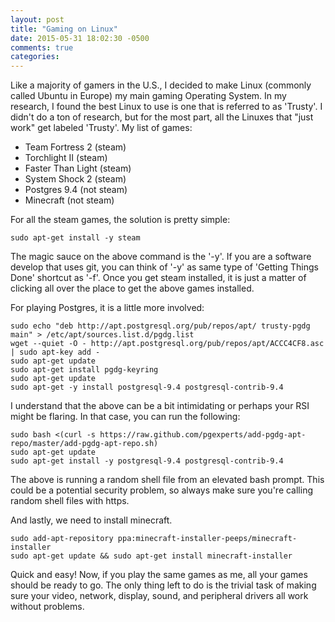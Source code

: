 ```yaml
---
layout: post
title: "Gaming on Linux"
date: 2015-05-31 18:02:30 -0500
comments: true
categories:
---
```

Like a majority of gamers in the U.S., I decided to make Linux (commonly called Ubuntu in Europe) my main gaming Operating System. In my research, I found the best Linux to use is one that is referred to as 'Trusty'. I didn't do a ton of research, but for the most part, all the Linuxes that "just work" get labeled 'Trusty'. My list of games:  

 * Team Fortress 2 (steam)
 * Torchlight II (steam)
 * Faster Than Light (steam)
 * System Shock 2 (steam)
 * Postgres 9.4 (not steam)
 * Minecraft (not steam)

For all the steam games, the solution is pretty simple:  
```  
sudo apt-get install -y steam
```
The magic sauce on the above command is the '-y'. If you are a software develop that uses git, you can think of '-y' as same type of 'Getting Things Done' shortcut as '-f'. Once you get steam installed, it is just a matter of clicking all over the place to get the above games installed.  

For playing Postgres, it is a little more involved:  
```
sudo echo "deb http://apt.postgresql.org/pub/repos/apt/ trusty-pgdg main" > /etc/apt/sources.list.d/pgdg.list
wget --quiet -O - http://apt.postgresql.org/pub/repos/apt/ACCC4CF8.asc | sudo apt-key add -
sudo apt-get update
sudo apt-get install pgdg-keyring
sudo apt-get update
sudo apt-get -y install postgresql-9.4 postgresql-contrib-9.4
```
I understand that the above can be a bit intimidating or perhaps your RSI might be flaring. In that case, you can run the following:
```
sudo bash <(curl -s https://raw.github.com/pgexperts/add-pgdg-apt-repo/master/add-pgdg-apt-repo.sh)
sudo apt-get update
sudo apt-get install -y postgresql-9.4 postgresql-contrib-9.4
```
The above is running a random shell file from an elevated bash prompt. This could be a potential security problem, so always make sure you're calling random shell files with https.  

And lastly, we need to install minecraft.
```
sudo add-apt-repository ppa:minecraft-installer-peeps/minecraft-installer  
sudo apt-get update && sudo apt-get install minecraft-installer  
```  
Quick and easy! Now, if you play the same games as me, all your games should be ready to go. The only thing left to do is the trivial task of making sure your video, network, display, sound, and peripheral drivers all work without problems.
